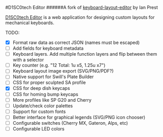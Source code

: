 #D1SC0tech Editor
######A fork of [keyboard-layout-editor](https://github.com/ijprest/keyboard-layout-editor) by Ian Prest

[D1SC0tech Editor](http://editor.d1sc0te.ch) is a web
application for designing custom layouts for mechanical keyboards.

TODO:
- [x] Format raw data as correct JSON (names must be escaped)
- [ ] Add fields for keyboard metadata
- [ ] Keyboard layers. Add multiple function layers and flip between them with a selector
- [ ] Key counter (e.g. "12 Total: 1u x5, 1.25u x7")
- [ ] Keyboard layout image export (SVG/PNG/PDF?)
- [ ] Native support for Swill's Plate Builder
- [ ] CSS for proper sculpted SA profile
- [x] CSS for deep dish keycaps
- [ ] CSS for homing bump keycaps
- [ ] More profiles like SP G20 and Cherry
- [ ] Update/check color palettes
- [ ] Support for custom fonts
- [ ] Better interface for graphical legends (SVG/PNG icon chooser)
- [ ] Configurable switches (Cherry MX, Gateron, Alps, etc)
- [ ] Configurable LED colors
